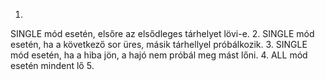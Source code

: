 1.
SINGLE mód esetén, elsőre az elsődleges tárhelyet lövi-e.
2.
SINGLE mód esetén, ha a következő sor üres, másik tárhellyel próbálkozik.
3.
SINGLE mód esetén, ha a hiba jön, a hajó nem próbál meg mást lőni.
4.
ALL mód esetén mindent lő
5. 


